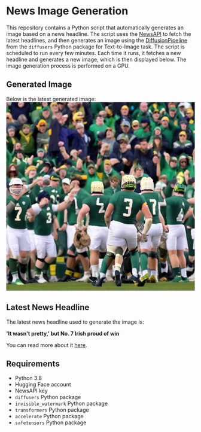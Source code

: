 # News Image Generation
This repository contains a Python script that automatically generates an image based on a news headline. The script uses the [NewsAPI](https://newsapi.org/) to fetch the latest headlines, and then generates an image using the [DiffusionPipeline](https://github.com/huggingface/diffusers) from the `diffusers` Python package for Text-to-Image task.
The script is scheduled to run every few minutes. Each time it runs, it fetches a new headline and generates a new image, which is then displayed below. The image generation process is performed on a GPU.

## Generated Image
Below is the latest generated image:
![Generated Image](image.png)

## Latest News Headline
The latest news headline used to generate the image is:

**'It wasn't pretty,' but No. 7 Irish proud of win**

You can read more about it [here](https://news.google.com/rss/articles/CBMirAFBVV95cUxNVmpPVURjVjAyTnRhbHJ4U3d3cTVfTmljNXBlUHFsOHljeHgwdHZpalpTaVRGekpCeFh6MllqLWVxZXhCczdPUHNnQW9YQm01ZjVKdFdwd3BnVzB0TmdsTHZXLVJWWmV6bjBkNm9aeWc1UXFqaEttME1DTHhfUWRoU3pYUmt5TVRid0FfazNxUTJ3ZllqaGpXU1N0Mmx2Vk1yMG80b0ZkMVEyaUhT?oc=5).

## Requirements
- Python 3.8
- Hugging Face account
- NewsAPI key
- `diffusers` Python package
- `invisible_watermark` Python package
- `transformers` Python package
- `accelerate` Python package
- `safetensors` Python package
